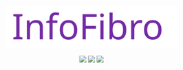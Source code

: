 <p align="center">
  <img src="https://raw.githubusercontent.com/KRochaS/TrabalhoProgFront/2a6169261616c0ccde5e46f8959caf6cee3c9a06/InfoFibro.svg" width="400" >
</p>

<p align="center">	

   <img src="https://img.shields.io/badge/-HTML-8257E5?style=flat&logoColor=white" />
   
   <img src="https://img.shields.io/badge/-CSS-8257E5?style=flat&logoColor=white" />
   
   <img src="https://img.shields.io/badge/-JS-8257E5?style=flat&logoColor=white" />
 
</p>
